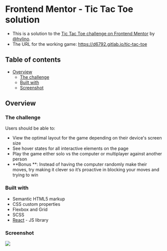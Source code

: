 # Frontend Mentor - Tic Tac Toe solution

- This is a solution to the [Tic Tac Toe challenge on Frontend Mentor](https://www.frontendmentor.io/challenges/tic-tac-toe-game-Re7ZF_E2v) by [@hvlino](https://github.com/hvlino).
- The URL for the working game: https://d6792.gitlab.io/tic-tac-toe

## Table of contents

- [Overview](#overview)
  - [The challenge](#the-challenge)
  - [Built with](#built-with)
  - [Screenshot](#screenshot)


## Overview

### The challenge

Users should be able to:

- View the optimal layout for the game depending on their device's screen size
- See hover states for all interactive elements on the page
- Play the game either solo vs the computer or multiplayer against another person
- **Bonus **: Instead of having the computer randomly make their moves, try making it clever so it’s proactive in blocking your moves and trying to win

### Built with

- Semantic HTML5 markup
- CSS custom properties
- Flexbox and Grid
- SCSS
- [React](https://reactjs.org/) - JS library

### Screenshot

![](https://res.cloudinary.com/dz209s6jk/image/upload/q_auto:good,w_900/Challenges/xbkog35xtcpfw7ygwae9.jpg)



